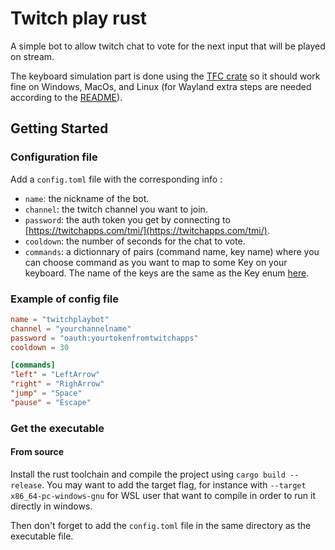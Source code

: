 # Twitch play rust

A simple bot to allow twitch chat to vote for the next input that will be played on stream.

The keyboard simulation part is done using the [TFC crate](https://docs.rs/tfc/latest/tfc/) so it should work fine on Windows, MacOs, and Linux (for Wayland extra steps are needed according to the [README](https://github.com/indianakernick/The-Fat-Controller)).


## Getting Started
### Configuration file

Add a `config.toml` file with the corresponding info :

- `name`: the nickname of the bot.
- `channel`: the twitch channel you want to join.
- `password`: the auth token you get by connecting to [https://twitchapps.com/tmi/](https://twitchapps.com/tmi/).
- `cooldown`: the number of seconds for the chat to vote.
- `commands`: a dictionnary of pairs (command name, key name) where you can choose command as you want to map to some Key on your keyboard. The name of the keys are the same as the Key enum [here](https://docs.rs/tfc/latest/tfc/enum.Key.html).

### Example of config file


```toml
name = "twitchplaybot"
channel = "yourchannelname"
password = "oauth:yourtokenfromtwitchapps"
cooldown = 30

[commands]
"left" = "LeftArrow"
"right" = "RighArrow"
"jump" = "Space"
"pause" = "Escape"
```

### Get the executable
#### From source
Install the rust toolchain and compile the project using `cargo build --release`. You may want to add the target flag, for instance with `--target x86_64-pc-windows-gnu` for WSL user that want to compile in order to run it directly in windows.

Then don't forget to add the `config.toml` file in the same directory as the executable file.
